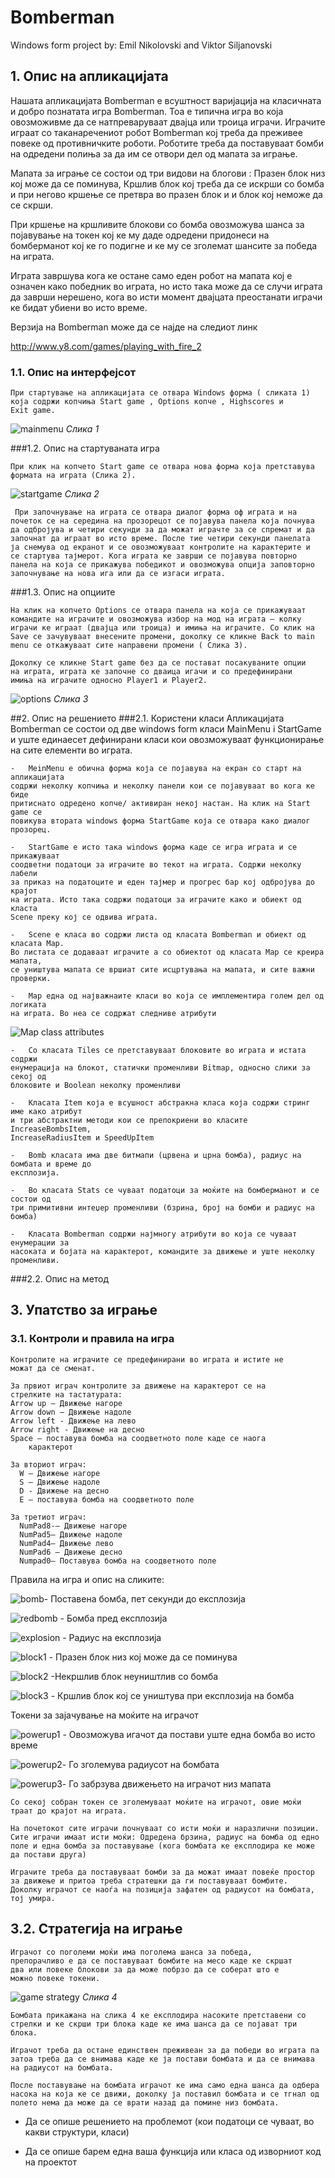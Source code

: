 # Bomberman

Windows form project by: Emil Nikolovski and Viktor Siljanovski

## 1.  Опис на апликацијата

 Нашата апликацијата Bomberman е всуштност варијација на класичната и
 добро познатата игра Bomberman. Тоа e типична игра во која овозможивме
 да се натпреваруваат двајца или троица играчи. Играчите играат со
 таканаречениот робот Bomberman кој треба да преживее повеке од
 противничките роботи. Роботите треба да поставуваат бомби на одредени
 полиња за да им се отвори дел од мапата за играње.

 Мапата за играње се состои од три видови на блогови : Празен блок низ
 кој може да се поминува, Кршлив блок кој треба да се искрши со бомба и
 при негово кршење се претвра во празен блок и и блок кој неможе да се
 скрши.

 При кршење на кршливите блокови со бомба овозможува шанса за
 појавување на токен кој ке му даде одредени придонеси на бомберманот
 кој ке го подигне и ке му се зголемат шансите за победа на играта.

 Играта завршува кога ке остане само еден робот на мапата кој е означен
 како победник во играта, но исто така може да се случи играта да
 заврши нерешено, кога во исти момент двајцата преостанати играчи ке
 бидат убиени во исто време.

 Верзија на Bomberman може да се најде на следиот линк

<http://www.y8.com/games/playing_with_fire_2>

### 1.1.  Опис на интерфејсот

    При стартување на апликацијата се отвара Windows форма ( сликата 1)
    која содржи копчиња Start game , Options копче , Highscores и
    Exit game.

 ![mainmenu](http://s32.postimg.org/e45k7isqd/pic1.jpg)
  *Слика 1*

###1.2.  Опис на стартуваната игра

    При клик на копчето Start game се отвара нова форма која претставува
    формата на играта (Слика 2).

   ![startgame](http://s32.postimg.org/ojgbu6fat/pic2.jpg)
   *Слика 2*

     При започнување на играта се отвара диалог форма оф играта и на
    почеток се на середина на прозорецот се појавува панела која почнува
    да одбројува и четири секунди за да можат играчте за се спремат и да
    започнат да играат во исто време. После тие четири секунди панелата
    ја снемува од екранот и се овозможуваат контролите на карактерите и
    се стартува тајмерот. Кога играта ке заврши се појавува повторно
    панела на која се прикажува победикот и овозможува опција заповторно
    започнување на нова ига или да се изгаси играта.

###1.3.  Опис на опциите

    На клик на копчето Options се отвара панела на која се прикажуваат
    командите на играчите и овозможува избор на мод на играта – колку
    играчи ке играат (двајца или троица) и имиња на играчите. Со клик на
    Save се зачувуваат внесените промени, доколку се кликне Back to main
    menu се откажуваат сите направени промени ( Слика 3).

    Доколку се кликне Start game без да се постават посакуваните опции
    на играта, играта ке започне со дваица игачи и со предефинирани
    имиња на играчите односно Player1 и Player2.

  ![options](http://s32.postimg.org/du2n1x3hx/pic3.jpg)
   *Слика 3*

##2.  Опис на решението
###2.1.  Користени класи
    Апликацијата Bomberman се состои од две windows form класи 
    MainMenu i StartGame и уште единаесет дефинирани класи кои 
    овозможуваат функционирање на сите елементи во играта.

    -	MeinMenu е обична форма која се појавува на екран со старт на апликацијата
    содржи неколку копчиња и неколку панели кои се појавуваат во кога ке биде 
    притиснато одредено копче/ активиран некој настан. На клик на Start game се 
    повикува втората windows форма StartGame која се отвара како диалог прозорец.

    -	StartGame е исто така windows форма каде се игра играта и се прикажуваат
    соодветни податоци за играчите во текот на играта. Содржи неколку лабели 
    за приказ на податоците и еден тајмер и прогрес бар кој одбројува до крајот
    на играта. Исто така содржи податоци за играчите како и обиект од класта 
    Scene преку кој се одвива играта.

    -	Scene е класа во содржи листа од класата Bomberman и обиект од класата Map.
    Во листата се додаваат играчите а со обиектот од класата Мap се креира мапата,
    се уништува мапата се вршиат сите исцртувања на мапата, и сите важни проверки.

    -	Map една од најважнаите класи во која се имплементира голем дел од логиката
    на играта. Во неа се содржат следниве атрибути
 ![Map class attributes](http://s32.postimg.org/z783bpgfp/Untitled1.png)

    -	Со класата Tiles се претставуваат блоковите во играта и истата содржи 
    енумерација на блокот, статички променливи Bitmap, односно слики за секој од 
    блоковите и Boolean неколку променливи 
      
    -	Класата Item која е всушност абстракна класа која содржи стринг име како атрибут
    и три абстрактни методи кои се препокриени во класите IncreaseBombsItem,
    IncreaseRadiusItem и SpeedUpItem 

    -	Bomb класата има две битмапи (црвена и црна бомба), радиус на бомбата и време до
    експлозија. 

    -	Во класата Stats се чуваат податоци за моќите на бомберманот и се состои од
    три примитивни интеџер променливи (бзрина, број на бомби и радиус на бомба)

    -	Класата Bomberman содржи најмногу атрибути во која се чуваат енумерации за 
    насоката и бојата на карактерот, командите за движење и уште неколку променливи.

###2.2.  Опис на метод

## 3.  Упатство за играње
###  3.1.  Контроли и правила на игра

    Контролите на играчите се предефинирани во играта и истите не
    можат да се сменат.
         
    За првиот играч контролите за движење на карактерот се на
    стрелките на тастатурата:
    Arrow up – Движење нагоре
    Arrow down – Движење надоле
    Arrow left - Движење на лево
    Arrow right - Движење на десно
    Space – поставува бомба на соодветното поле каде се наога
        карактерот
        
    За вториот играч:
      W – Движење нагоре
      S – Движење надоле
      D - Движење на десно
      E – поставува бомба на соодветното поле
      
    За третиот играч:
      NumPad8-– Движење нагоре
      NumPad5– Движење надоле
      NumPad4– Движење лево
      NumPad6 – Движење десно
      Numpad0– Поставува бомба на соодветното поле

 Правила на игра и опис на сликите:

   ![bomb](https://github.com/Siljan95/VPSeminarska/blob/master/BomberMan/BomberMan/resources/bomb_v3.png)- Поставена бомба, пет секунди до
     експлозија

   ![redbomb](https://github.com/Siljan95/VPSeminarska/blob/master/BomberMan/BomberMan/resources/bomb_v3_red.png) - Бомба пред експлозија

   ![explosion](https://github.com/Siljan95/VPSeminarska/blob/master/BomberMan/BomberMan/resources/exlode.png) - Радиус на експлозија

   ![block1](https://github.com/Siljan95/VPSeminarska/blob/master/BomberMan/BomberMan/resources/TextureEmpty.png) - Празен блок низ кој може да се поминува

   ![block2](https://github.com/Siljan95/VPSeminarska/blob/master/BomberMan/BomberMan/resources/TextureBlock_v2.png) -Некршлив блок неуништлив со бомба

   ![block3](https://github.com/Siljan95/VPSeminarska/blob/master/BomberMan/BomberMan/resources/TextureWood.png) - Кршлив блок кој се уништува при експлозија на бомба

 Токени за зајачување на моќите на играчот

  ![powerup1](https://github.com/Siljan95/VPSeminarska/blob/master/BomberMan/BomberMan/resources/PowerUpBomb%2B.png) - Овозможува игачот да постави уште една бомба во исто време

  ![powerup2](https://github.com/Siljan95/VPSeminarska/blob/master/BomberMan/BomberMan/resources/PowerUpBombR.png)- Го зголемува радиусот на бомбата

  ![powerup3](https://github.com/Siljan95/VPSeminarska/blob/master/BomberMan/BomberMan/resources/PowerUpSpeed.png)- Го забрзува движењето на играчот низ мапата

    Со секој собран токен се зголемуваат моќите на играчот, овие моќи 
    траат до крајот на играта.

    На почетокот сите играчи почнуваат со исти моќи и наразлични позиции.
    Сите играчи имаат исти моќи: Одредена брзина, радиус на бомба од едно
    поле и една бомба за поставување (кога бомбата ке експлодира ке може 
    да постави друга)

    Играчите треба да поставуваат бомби за да можат имаат повеќе простор 
    за движење и притоа треба стратешки да ги поставуваат бомбите.
    Доколку играчот се наоѓа на позиција зафатен од радиусот на бомбата,
    тој умира.

## 3.2.  Стратегија на играње

    Играчот со поголеми моќи има поголема шанса за победа,
    препорачливо е да се поставуваат бомбите на месо каде ке скршат
    два или повеке блокови за да може побрзо да се соберат што е
    можно повеке токени.
  ![game strategy](http://s32.postimg.org/gmvuly3ud/pic4.jpg)
      *Слика 4*

    Бомбата прикажана на слика 4 ке експлодира насоките претставени со
    стрелки и ке скрши три блока каде ке има шанса да се појават три
    блока.

    Играчот треба да остане единствен преживеан за да победи во играта па
    затоа треба да се внимава каде ке ја постави бомбата и да се внимава
    на радиусот на бомбата.

    После поставување на бомбата играчот ке има само една шанса да одбера
    насока на која ке се движи, доколку ја поставил бомбата и се тгнал од
    полето нема да може да се врати назад да помине низ бомбата.



-   Да се опише решението на проблемот (кои податоци се чуваат, во какви
    структури, класи)

-   Да се опише барем една ваша функција или класа од изворниот код на
    проектот


